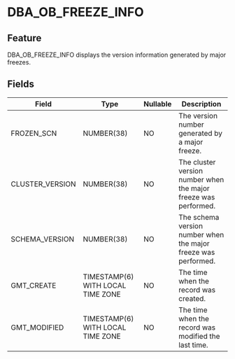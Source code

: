 # DBA_OB_FREEZE_INFO
## Feature
DBA_OB_FREEZE_INFO displays the version information generated by major freezes.
## Fields

| Field | Type | Nullable | Description |
| --- | --- | --- | --- |
| FROZEN_SCN | NUMBER(38) | NO | The version number generated by a major freeze. |
| CLUSTER_VERSION | NUMBER(38) | NO | The cluster version number when the major freeze was performed. |
| SCHEMA_VERSION | NUMBER(38) | NO | The schema version number when the major freeze was performed. |
| GMT_CREATE | TIMESTAMP(6) WITH LOCAL TIME ZONE | NO | The time when the record was created. |
| GMT_MODIFIED | TIMESTAMP(6) WITH LOCAL TIME ZONE | NO | The time when the record was modified the last time. |
